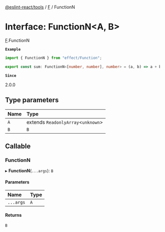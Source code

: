 [@eslint-react/tools](../README.md) / [F](../modules/F.md) / FunctionN

# Interface: FunctionN\<A, B\>

[F](../modules/F.md).FunctionN

**`Example`**

```ts
import { FunctionN } from "effect/Function";

export const sum: FunctionN<[number, number], number> = (a, b) => a + b;
```

**`Since`**

2.0.0

## Type parameters

| Name | Type                                 |
| :--- | :----------------------------------- |
| `A`  | extends `ReadonlyArray`\<`unknown`\> |
| `B`  | `B`                                  |

## Callable

### FunctionN

▸ **FunctionN**(`...args`): `B`

#### Parameters

| Name      | Type |
| :-------- | :--- |
| `...args` | `A`  |

#### Returns

`B`

